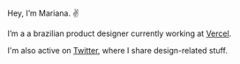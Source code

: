 Hey, I’m Mariana. ✌️

I’m a a brazilian product designer currently working at [Vercel](https://vercel.com/home).

I'm also active on [Twitter](https://twitter.com/mrncst), where I share design-related stuff. 